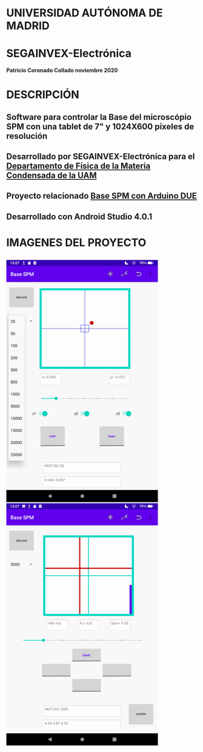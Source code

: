 # UNIVERSIDAD AUTÓNOMA DE MADRID
# SEGAINVEX-Electrónica
**Patricio Coronado Collado noviembre 2020**
# DESCRIPCIÓN
## Software para controlar la Base del microscópio SPM con una tablet de 7" y 1024X600 pixeles de resolución
## Desarrollado por SEGAINVEX-Electrónica para el [Departamento de Física de la Materia Condensada de la UAM](https://www.fmc.uam.es/research/nano-spm-lab/)
## Proyecto relacionado [Base SPM con Arduino DUE](https://github.com/PatricioCoronado/Base-SPM-Arduino-DUE)
## Desarrollado con Android Studio 4.0.1

# IMAGENES DEL PROYECTO
##
![base](https://github.com/PatricioCoronado/Base-SPM-tablet/blob/V2/imagenes/imagen1A.png "control de motores Z")
![cabeza](https://github.com/PatricioCoronado/Base-SPM-tablet/blob/V2/imagenes/imagen2B.png "control de motores de la cabeza")


